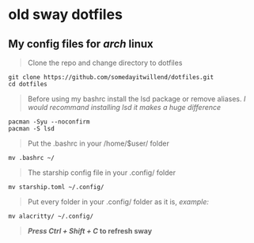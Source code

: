 # old sway dotfiles
## My config files for *arch* linux
> Clone the repo and change directory to dotfiles
```
git clone https://github.com/somedayitwillend/dotfiles.git
cd dotfiles
```

> Before using my bashrc install the lsd package or remove aliases. *I would recommand installing lsd it makes a huge difference*
```
pacman -Syu --noconfirm
pacman -S lsd
```

> Put the .bashrc in your /home/$user/ folder
```
mv .bashrc ~/
```

> The starship config file in your .config/ folder
```
mv starship.toml ~/.config/
```

> Put every folder in your .config/ folder as it is, *example:*
```
mv alacritty/ ~/.config/
```

> **_Press Ctrl + Shift + C_ to refresh sway**
